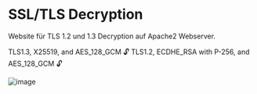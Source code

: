 # SSL/TLS Decryption

Website für TLS 1.2 und 1.3 Decryption auf Apache2 Webserver.

TLS1.3, X25519, and AES_128_GCM 🔓
TLS1.2, ECDHE_RSA with P-256, and AES_128_GCM 🔓

![image](https://github.com/user-attachments/assets/98743ef1-06ca-47c4-b3e8-c6c5ba931912)
